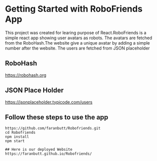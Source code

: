 # Getting Started with RoboFriends App

This project was created for learing purpose of React.RoboFriends is a simple react app showing user avatars as robots.
The avatars are fetched from the RoboHash.The website give a unique avatar by adding a simple number after the website.
The users are fetched from JSON placeholder

## RoboHash
https://robohash.org
## JSON Place Holder
https://jsonplaceholder.typicode.com/users
## Follow these steps to use the app
```
https://github.com/faranbutt/Robofriends.git
cd Robofriends
npm install
npm start

## Here is our deployed Website
https://faranbutt.github.io/Robofriends/
